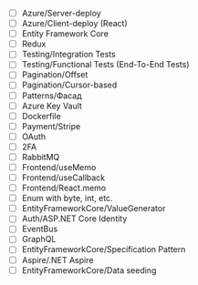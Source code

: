 - [ ] Azure/Server-deploy
- [ ] Azure/Client-deploy (React)
- [ ] Entity Framework Core
- [ ] Redux
- [ ] Testing/Integration Tests
- [ ] Testing/Functional Tests (End-To-End Tests)
- [ ] Pagination/Offset
- [ ] Pagination/Cursor-based
- [ ] Patterns/Фасад
- [ ] Azure Key Vault
- [ ] Dockerfile
- [ ] Payment/Stripe
- [ ] OAuth
- [ ] 2FA
- [ ] RabbitMQ
- [ ] Frontend/useMemo
- [ ] Frontend/useCallback
- [ ] Frontend/React.memo
- [ ] Enum with byte, int, etc.
- [ ] EntityFrameworkCore/ValueGenerator
- [ ] Auth/ASP.NET Core Identity
- [ ] EventBus
- [ ] GraphQL
- [ ] EntityFrameworkCore/Specification Pattern
- [ ] Aspire/.NET Aspire
- [ ] EntityFrameworkCore/Data seeding